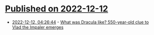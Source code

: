# [Published on 2022-12-12](index.md)

* [2022-12-12, 04:26:44](https://news.ycombinator.com/item?id=33950861) - [What was Dracula like? 550-year-old clue to Vlad the Impaler emerges](https://www.theguardian.com/books/2022/dec/11/dracula-vlad-the-impaler-letter-protein-clues)
